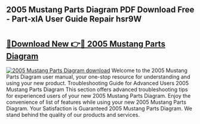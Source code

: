 ## 2005 Mustang Parts Diagram PDF Download Free - Part-xlA User Guide Repair hsr9W

# <h2><a href="http://dflq1g9.blite.top/?on=2005+Mustang+Parts+Diagram">🔗Download New 👉🔴 2005 Mustang Parts Diagram</a></h2>

[![2005 Mustang Parts Diagram download](https://i.imgur.com/lujVjoI.png)](http://dflq1g9.blite.top/?on=2005+Mustang+Parts+Diagram)
Welcome to the 2005 Mustang Parts Diagram user manual, your one-stop resource for understanding and using your new product. Troubleshooting Guide for Advanced Users 2005 Mustang Parts Diagram This section offers advanced troubleshooting tips for experienced users of your new 2005 Mustang Parts Diagram. Enjoy the convenience of list of features while using your new 2005 Mustang Parts Diagram. Your Satisfaction is Guaranteed 2005 Mustang Parts Diagram. We stand behind the quality of our products and services.
